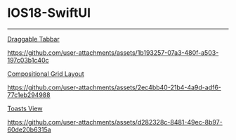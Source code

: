 # IOS18-SwiftUI

------

<a href="https://github.com/xqsadness/IOS18-SwiftUI/tree/main/IOS18-SwiftUI/Core/DraggableTabbar" > Draggable Tabbar </a>

https://github.com/user-attachments/assets/1b193257-07a3-480f-a503-197c03b1c40c

<a href="https://github.com/xqsadness/IOS18-SwiftUI/tree/main/IOS18-SwiftUI/Core/CompositionalGridLayout" > Compositional Grid Layout </a>

https://github.com/user-attachments/assets/2ec4bb40-21b4-4a9d-adf6-77c1eb294988

<a href="https://github.com/xqsadness/IOS18-SwiftUI/tree/main/IOS18-SwiftUI/Core/Toasts" > Toasts View </a>

https://github.com/user-attachments/assets/d282328c-8481-49ec-8b97-60de20b6315a

